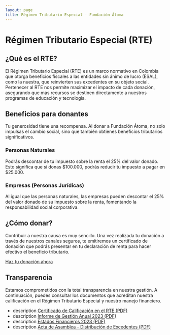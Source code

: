 ```yaml
---
layout: page
title: Régimen Tributario Especial - Fundación Átoma
---
```


# Régimen Tributario Especial (RTE)

## ¿Qué es el RTE?

El Régimen Tributario Especial (RTE) es un marco normativo en Colombia que otorga beneficios fiscales a las entidades sin ánimo de lucro (ESAL), como la nuestra, que reinvierten sus excedentes en su objeto social. Pertenecer al RTE nos permite maximizar el impacto de cada donación, asegurando que más recursos se destinen directamente a nuestros programas de educación y tecnología.

## Beneficios para donantes

Tu generosidad tiene una recompensa. Al donar a Fundación Átoma, no solo impulsas el cambio social, sino que también obtienes beneficios tributarios significativos.

<div class="grid md:grid-cols-2 gap-8 my-2">
  <div class="bg-brand-light-gray p-6 rounded-lg">
    <h3 class="text-xl font-semibold text-brand-blue font-poppins mb-3">Personas Naturales</h3>
    <p>Podrás descontar de tu impuesto sobre la renta el 25% del valor donado. Esto significa que si donas
      $100.000, podrás reducir tu impuesto a pagar en $25.000.</p>
  </div>
  <div class="bg-brand-light-gray p-6 rounded-lg">
    <h3 class="text-xl font-semibold text-brand-blue font-poppins mb-3">Empresas (Personas Jurídicas)</h3>
    <p>Al igual que las personas naturales, las empresas pueden descontar el 25% del valor donado de su
      impuesto sobre la renta, fomentando la responsabilidad social corporativa.</p>
  </div>
</div>

## ¿Cómo donar?

Contribuir a nuestra causa es muy sencillo. Una vez realizada tu donación a través de nuestros canales seguros, te emitiremos un certificado de donación que podrás presentar en tu declaración de renta para hacer efectivo el beneficio tributario.

[Haz tu donación ahora](/donate)

## Transparencia

Estamos comprometidos con la total transparencia en nuestra gestión. A continuación, puedes consultar los documentos que acreditan nuestra calificación en el Régimen Tributario Especial y nuestro manejo financiero.

<ul class="space-y-3 mt-6">
            <li class="flex items-center">
              <span class="material-symbols-outlined text-brand-blue mr-3">description</span>
              <a class="text-brand-blue hover:underline" href="#">Certificado de Calificación en el RTE (PDF)</a>
            </li>
            <li class="flex items-center">
              <span class="material-symbols-outlined text-brand-blue mr-3">description</span>
              <a class="text-brand-blue hover:underline" href="#">Informe de Gestión Anual 2023 (PDF)</a>
            </li>
            <li class="flex items-center">
              <span class="material-symbols-outlined text-brand-blue mr-3">description</span>
              <a class="text-brand-blue hover:underline" href="#">Estados Financieros 2023 (PDF)</a>
            </li>
            <li class="flex items-center">
              <span class="material-symbols-outlined text-brand-blue mr-3">description</span>
              <a class="text-brand-blue hover:underline" href="#">Acta de Asamblea - Distribución de Excedentes
                (PDF)</a>
            </li>
          </ul>
